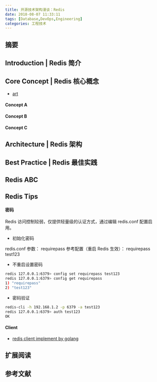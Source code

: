 ```yaml
---
title: 开源技术架构漫谈：Redis
date: 2018-08-07 11:33:11
tags: [Database,DevOps,Engineering]
categories: 工程技术
---
```

## 摘要

<!--more-->

## Introduction | Redis 简介

## Core Concept | Redis 核心概念

- [art](#)

#### Concept A
#### Concept B
#### Concept C

## Architecture | Redis 架构

## Best Practice | Redis 最佳实践

## Redis ABC

## Redis Tips

#### 密码

Redis 访问控制较弱，仅提供轻量级的认证方式，通过编辑 redis.conf 配置启用。

- 初始化密码

redis.conf 参数： requirepass
参考配置（重启 Redis 生效）： requirepass test123

- 不重启设置密码

```bash
redis 127.0.0.1:6379> config set requirepass test123
redis 127.0.0.1:6379> config get requirepass
1) "requirepass"
2) "test123"
```

- 密码验证

```bash
redis-cli -h 192.168.1.2 -p 6379 -a test123
redis 127.0.0.1:6379> auth test123
OK
```

#### Client
- [redis client implement by golang](https://github.com/piaohao/godis)

## 扩展阅读

## 参考文献

